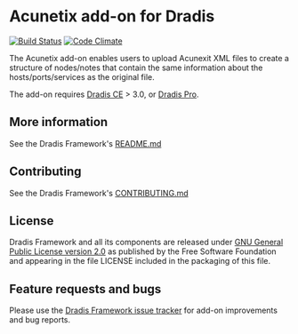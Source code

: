 # Acunetix add-on for Dradis

[![Build Status](https://secure.travis-ci.org/dradis/dradis-acunetix.png?branch=master)](http://travis-ci.org/dradis/dradis-acunetix) [![Code Climate](https://codeclimate.com/github/dradis/dradis-acunetix.png)](https://codeclimate.com/github/dradis/dradis-acunetix.png)

The Acunetix add-on enables users to upload Acunexit XML files to create a structure of nodes/notes that contain the same information about the hosts/ports/services as the original file.

The add-on requires [Dradis CE](https://dradisframework.org/) > 3.0, or [Dradis Pro](https://dradisframework.com/pro/).


## More information

See the Dradis Framework's [README.md](https://github.com/dradis/dradisframework/blob/master/README.md)


## Contributing

See the Dradis Framework's [CONTRIBUTING.md](https://github.com/dradis/dradisframework/blob/master/CONTRIBUTING.md)


## License

Dradis Framework and all its components are released under [GNU General Public License version 2.0](http://www.gnu.org/licenses/old-licenses/gpl-2.0.html) as published by the Free Software Foundation and appearing in the file LICENSE included in the packaging of this file.


## Feature requests and bugs

Please use the [Dradis Framework issue tracker](https://github.com/dradis/dradis-ce/issues) for add-on improvements and bug reports.
